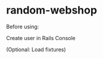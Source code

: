 random-webshop
==============

Before using:

Create user in Rails Console


(Optional: Load fixtures)

